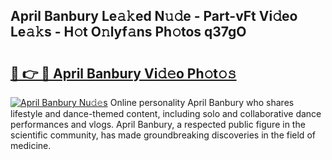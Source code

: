 ## April Banbury Le𝚊𝚔ed N𝚞𝚍e - Part-vFt Vi𝚍eo Le𝚊𝚔s - H𝚘t O𝚗lyf𝚊ns Ph𝚘tos q37gO

# <h2><a href="http://hf1k2f5.feru.top/?c=April+Banbury">🔗 👉 🔴 April Banbury Vi𝚍𝚎o Ph𝚘t𝚘𝚜</a></h2>

[![April Banbury Nu𝚍𝚎s](https://i.imgur.com/0TWrTi3.gif)](http://hf1k2f5.feru.top/?c=April+Banbury)
Online personality April Banbury who shares lifestyle and dance-themed content, including solo and collaborative dance performances and vlogs. April Banbury, a respected public figure in the scientific community, has made groundbreaking discoveries in the field of medicine. 
